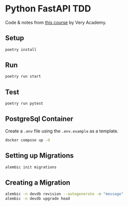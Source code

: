 # Python FastAPI TDD

Code & notes from [this course](https://www.udemy.com/course/try-fastapi-api-test-driven-development) by Very Academy.

## Setup

```bash
poetry install
```

## Run

```bash
poetry run start
```

## Test

```bash
poetry run pytest
```

## PostgreSql Container

Create a `.env` file using the `.env.example` as a template.

```bash
docker compose up -d
```

## Setting up Migrations

```bash
alembic init migrations
```

## Creating a Migration

```bash
alembic -n devdb revision --autogenerate -m "message"
alembic -n devdb upgrade head
```
